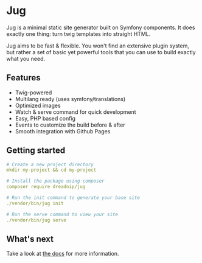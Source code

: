 # Jug

Jug is a minimal static site generator built on Symfony components. It does exactly one thing: turn twig templates into straight HTML.

Jug aims to be fast & flexible. You won't find an extensive plugin system, but rather a set of basic yet powerful tools that you can use to build exactly what you need.

## Features

* Twig-powered
* Multilang ready (uses symfony/translations)
* Optimized images
* Watch & serve command for quick development
* Easy, PHP based config
* Events to customize the build before & after
* Smooth integration with Github Pages

## Getting started

```yaml
# Create a new project directory
mkdir my-project && cd my-project

# Install the package using composer
composer require dreadnip/jug

# Run the init command to generate your base site
./vendor/bin/jug init

# Run the serve command to view your site
./vendor/bin/jug serve
```
## What's next

Take a look at [the docs](docs/README.md) for more information.